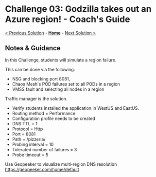 # Challenge 03: Godzilla takes out an Azure region! - Coach's Guide 

[< Previous Solution](./Solution-02.md) - **[Home](./README.md)** - [Next Solution >](./Solution-04.md)

## Notes & Guidance

In this Challenge, students will simulate a region failure. 

This can be done via the following: 
- NSG and blocking port 8081, 
- Chaos Mesh's POD failures set to all PODs in a region
- VMSS fault and selecting all nodes in a region

Traffic manager is the solution.  
- Verify students installed the application in WestUS and EastUS.  
- Routing method = Performance
- Configuration profile needs to be created
 - DNS TTL = 1
 - Protocol = Http
 - Port = 8081
 - Path = /pizzeria/
 - Probing interval = 10
 - Tolerated number of failures = 3
 - Probe timeout = 5
 
Use Geopeeker to visualize multi-region DNS resolution https://geopeeker.com/home/default
